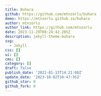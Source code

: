 ```yaml
---
title: Buhara
github: https://github.com/mtnzorlu/buhara
demo: https://mtnzorlu.github.io/buhara
author: mtnzorlu
author_link: https://github.com/mtnzorlu
date: 2023-11-29T08:24:42.285Z
description: jekyll-theme-buhara
ssg:
  - Jekyll
css: []
ui: []
cms: []
category: []
draft: false
publish_date: '2022-01-13T14:21:08Z'
update_date: '2023-10-02T10:47:35Z'
github_star: 0
github_fork: 0
---
```


